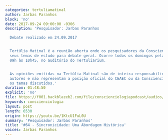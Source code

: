 ```yaml
---
categories: tertuliamatinal
author: Jarbas Paranhos
block: 'no'
date: 2017-09-24 09:00:00 -0306
description: 'Pesquisador: Jarbas Paranhos

  Debate realizado em 24.09.2017


  Tertúlia Matinal é a reunião aberta onde os pesquisadores da Conscienciologia apresentam
  seus temas de estudo para debate geral. Ocorre todos os domingos pela manhã, das
  09h às 10h45, no auditório do Tertuliarium.


  As opiniões emitidas na Tertúlia Matinal são de inteira responsabilidade de seus
  autores e não representam a posição oficial do CEAEC ou da Conscienciologia sobre
  os temas discutidos.'
duration: 01:48:50
explicit: 'no'
file: https://f001.backblazeb2.com/file/conscienciologiapodcast/audios/1KtcU1FuL0U.m4a
keywords: conscienciologia
layout: post
length: 6530
origin: https://youtu.be/1KtcU1FuL0U
summary: 'Pesquisador: Jarbas Paranhos'
title: '#64 - Sincronicidade: Uma Abordagem Histórica'
voices: Jarbas Paranhos
---
```

